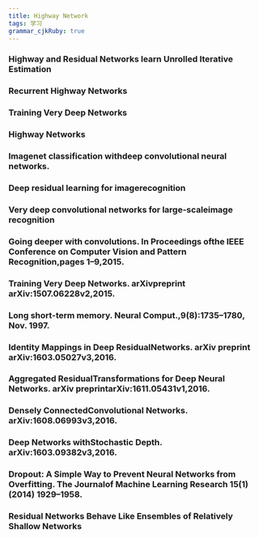 ```yaml
---
title: Highway Network
tags: 学习
grammar_cjkRuby: true
---
```



### Highway and Residual Networks learn Unrolled Iterative Estimation 


### Recurrent Highway Networks 


### Training Very Deep Networks 


### Highway Networks 




###  Imagenet classification withdeep convolutional neural networks. 

### Deep residual learning for imagerecognition

### Very deep convolutional networks for large-scaleimage recognition

### Going deeper with convolutions. In Proceedings ofthe IEEE Conference on Computer Vision and Pattern Recognition,pages 1–9,2015.

### Training Very Deep Networks. arXivpreprint arXiv:1507.06228v2,2015.

### Long short-term memory. Neural Comput.,9(8):1735–1780, Nov. 1997.

### Identity Mappings in Deep ResidualNetworks. arXiv preprint arXiv:1603.05027v3,2016.

###  Aggregated ResidualTransformations for Deep Neural Networks. arXiv preprintarXiv:1611.05431v1,2016.

### Densely ConnectedConvolutional Networks. arXiv:1608.06993v3,2016.

### Deep Networks withStochastic Depth. arXiv:1603.09382v3,2016.

### Dropout: A Simple Way to Prevent Neural Networks from Overfitting. The Journalof Machine Learning Research 15(1) (2014) 1929–1958.

### Residual Networks Behave Like Ensembles of Relatively Shallow Networks

